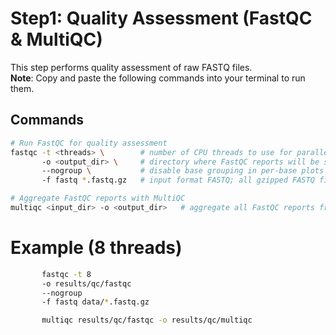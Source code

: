 # Step1: Quality Assessment (FastQC & MultiQC)

This step performs quality assessment of raw FASTQ files.  
**Note**: Copy and paste the following commands into your terminal to run them.  

## Commands

```bash
# Run FastQC for quality assessment
fastqc -t <threads> \        # number of CPU threads to use for parallel processing
       -o <output_dir> \     # directory where FastQC reports will be saved
       --nogroup \           # disable base grouping in per-base plots (useful for long reads)
       -f fastq *.fastq.gz   # input format FASTQ; all gzipped FASTQ files in the current directory

# Aggregate FastQC reports with MultiQC
multiqc <input_dir> -o <output_dir>   # aggregate all FastQC reports from <input_dir> into a summary report
```


# Example (8 threads)

```bash
       fastqc -t 8
       -o results/qc/fastqc
       --nogroup
       -f fastq data/*.fastq.gz

       multiqc results/qc/fastqc -o results/qc/multiqc
```
